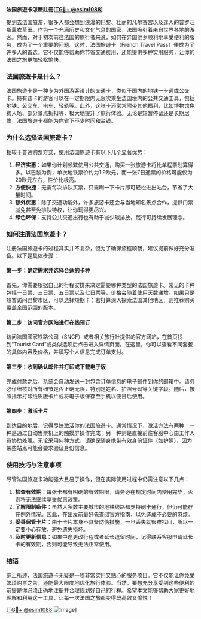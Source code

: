 **法国旅遊卡怎麽註冊[[TG💪+ @esim1088](https://t.me/s/esim1088)]**

提到去法国旅游，很多人都会想到浪漫的巴黎、壮丽的凡尔赛宫以及迷人的普罗旺斯薰衣草田。作为一个充满历史和文化气息的国家，法国吸引着来自世界各地的游客。然而，对于初次前往法国的旅行者来说，如何在异国他乡顺利地享受便利的服务，成为了一个重要的问题。这时，法国旅遊卡（French Travel Pass）便成为了许多人的首选。它不仅能够帮助你节省交通费用，还能提供多种实用服务，让你的法国之旅更加轻松愉快。

### 法国旅遊卡是什么？

法国旅遊卡是一种专为外国游客设计的交通卡，类似于国内的地铁一卡通或公交卡。持有该卡的游客可以在一定期限内无限次乘坐法国境内的公共交通工具，包括地铁、公交车、电车、轻轨等。此外，这张卡还常常附带其他福利，比如博物馆免费入场、部分景点折扣等，极大地提升了旅行体验。无论是短暂停留还是长期居住，法国旅遊卡都能为你省下不少时间和金钱。

### 为什么选择法国旅遊卡？

相较于普通购票方式，使用法国旅遊卡有以下几个显著优势：

1. **经济实惠**：如果你计划频繁使用公共交通，购买一张旅游卡将比单程票划算得多。以巴黎为例，单次地铁票价约为1.9欧元，而一张7日通票的价格可能仅为20欧元左右，性价比极高。
2. **方便快捷**：无需每次排队买票，只需刷一下卡片即可轻松进出站台，节省了大量时间。
3. **额外优惠**：除了交通功能外，许多旅游卡还会与当地知名景点合作，提供门票减免甚至免排队特权，让你玩得更尽兴。
4. **绿色环保**：支持公共交通出行也有助于减少碳排放，践行可持续发展理念。

### 如何注册法国旅遊卡？

注册法国旅遊卡的过程其实并不复杂，但为了确保流程顺畅，建议提前做好充分准备。以下是具体步骤：

#### 第一步：确定需求并选择合适的卡种
首先，你需要根据自己的行程安排来决定需要哪种类型的法国旅遊卡。常见的卡种包括一日票、三日票、五日票以及七日票等，价格会随着使用天数递增。如果只是短暂访问巴黎市区，可以选择短期卡；若打算深入探索法国其他地区，则推荐购买覆盖全国范围的版本。

#### 第二步：访问官方网站进行在线预订
访问法国國家铁路公司（SNCF）或者相关旅行社提供的官方网站，在首页找到“Tourist Card”或类似选项后点击进入详情页面。在这里，你可以查看不同套餐的具体内容及价格，并填写个人信息完成订单支付。

#### 第三步：收到确认邮件并打印或下载电子版
完成付款之后，系统会自动发送一封包含订单信息的电子邮件到你的邮箱中。请务必仔细核对所有细节是否正确无误，特别是姓名、护照号码等关键字段。随后，按照指示打印纸质版卡片或将电子版保存至手机以便日后使用。

#### 第四步：激活卡片
到达目的地后，记得尽快激活你的法国旅遊卡。通常情况下，激活方法有两种：一种是通过自动售票机上的触摸屏操作完成；另一种则是直接前往客服中心由工作人员协助处理。无论采用何种方式，请确保随身携带有效身份证件（如护照），因为某些站点可能会要求验证身份信息。

### 使用技巧与注意事项

尽管法国旅遊卡功能强大且易于操作，但在实际使用过程中仍需注意以下几点：

1. **检查有效期**：每张卡都有明确的有效期限，请务必在规定时间内使用完毕，否则将无法继续享受优惠政策。
2. **了解限制条件**：虽然大多数主要城市的地铁线路都支持刷卡通行，但仍可能存在例外情况。因此，在出发前最好先查阅官方指南，以免造成不必要的麻烦。
3. **妥善保管卡片**：由于卡片本身不具备防伪措施，一旦丢失就很难找回，所以一定要小心存放，避免遗失损坏。
4. **及时更新信息**：如果中途更改行程或者延长逗留时间，记得联系客服申请延长卡的有效期，否则可能导致无法正常使用。

### 结语

综上所述，法国旅遊卡无疑是一项非常实用又贴心的服务项目。它不仅能让你免受繁琐购票之苦，还能最大限度地优化旅行体验。当然，要想充分享受到这些便利的前提是你必须正确地注册并合理规划好自己的行程。希望本文能够帮助大家更好地理解和利用这一工具，让每一次法国之旅都变得既高效又愉悦！

[[TG💪+ @esim1088](https://t.me/s/esim1088) ![Image](https://i.postimg.cc/4NQfJmqS/Snipaste-2025-05-13-00-14-12.png)]